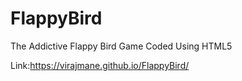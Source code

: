 # FlappyBird
The Addictive Flappy Bird Game Coded Using HTML5

Link:https://virajmane.github.io/FlappyBird/
